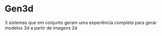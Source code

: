 # Gen3d
3 sistemas que em conjunto geram uma experiência completa para gerar modelos 3d a partir de imagens 2d
